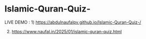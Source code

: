 # Islamic-Quran-Quiz-

LIVE DEMO : 1) https://abdulnaufalpv.github.io/Islamic-Quran-Quiz-/

2) https://www.naufal.in/2025/01/islamic-quran-quiz.html
